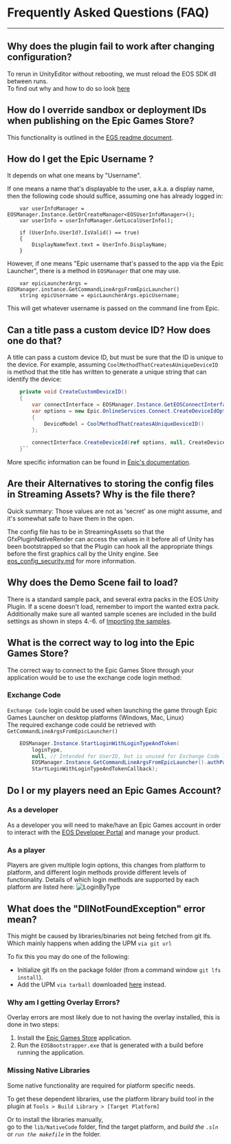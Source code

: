 # Frequently Asked Questions (FAQ)

--------------------------------------------------

## Why does the plugin fail to work after changing configuration?

To rerun in UnityEditor without rebooting, we must reload the EOS SDK dll between runs.  
To find out why and how to do so look [here](https://github.com/PlayEveryWare/eos_plugin_for_unity/blob/development/docs/unity_specific.md)

## How do I override sandbox or deployment IDs when publishing on the Epic Games Store?

This functionality is outlined in the [EGS readme document](egs/egs_readme.md#overriding-sandbox-andor-deployment-id).

## How do I get the Epic Username ?
It depends on what one means by "Username".

If one means a name that's displayable to the user, a.k.a. a display name, then the following 
code should suffice, assuming one has already logged in:

```
    var userInfoManager = EOSManager.Instance.GetOrCreateManager<EOSUserInfoManager>();
    var userInfo = userInfoManager.GetLocalUserInfo();

    if (UserInfo.UserId?.IsValid() == true)
    {
        DisplayNameText.text = UserInfo.DisplayName;
    }
```

However, if one means "Epic username that's passed to the app via the Epic Launcher", there is a method in
`EOSManager` that one may use.

```
    var epicLauncherArgs = EOSManager.instance.GetCommandLineArgsFromEpicLauncher()
    string epicUsername = epicLauncherArgs.epicUsername;
```
This will get whatever username is passed on the command line from Epic.


## Can a title pass a custom device ID? How does one do that?
A title can pass a custom device ID, but must be sure that the ID is unique to the device.
For example, assuming `CoolMethodThatCreatesAUniqueDeviceID` is method that the title has written to generate
a unique string that can identify the device:

```cs
    private void CreateCustomDeviceID()
    {
        var connectInterface = EOSManager.Instance.GetEOSConnectInterface();
        var options = new Epic.OnlineServices.Connect.CreateDeviceIdOptions()
        {
            DeviceModel = CoolMethodThatCreatesAUniqueDeviceID()
        };

        connectInterface.CreateDeviceId(ref options, null, CreateDeviceCallback);
    }``
```

More specific information can be found in [Epic's documentation](https://dev.epicgames.com/docs/api-ref/functions/eos-connect-create-device-id).

## Are their Alternatives to storing the config files in Streaming Assets? Why is the file there?
Quick summary: Those values are not as 'secret' as one might assume, and it's somewhat safe to have them in the open. 

The config file has to be in StreamingAssets so that the GfxPluginNativeRender can access the values in it before 
all of Unity has been bootstrapped so that the Plugin can hook all the appropriate things before the first graphics call by the Unity engine.
See [eos_config_security.md](eos_config_security.md) for more information. 

## Why does the Demo Scene fail to load?

There is a standard sample pack, and several extra packs in the EOS Unity Plugin. If a scene doesn't load, remember to import the wanted extra pack.
Additionally make sure all wanted sample scenes are included in the build settings as shown in steps 4.-6. of <a href="/readme.md#importing-the-samples">Importing the samples</a>.

## What is the correct way to log into the Epic Games Store?
The correct way to connect to the Epic Games Store through your application would be to use the exchange code login method:

### Exchange Code

`Exchange Code` login could be used when launching the game through Epic Games Launcher on desktop platforms (Windows, Mac, Linux)  
The required exchange code could be retrieved with `GetCommandLineArgsFromEpicLauncher()`

```cs
    EOSManager.Instance.StartLoginWithLoginTypeAndToken(
        loginType,
        null, // Intended for UserID, but is unused for Exchange Code login
        EOSManager.Instance.GetCommandLineArgsFromEpicLauncher().authPassword, // The exchange code itself, passed as login token
        StartLoginWithLoginTypeAndTokenCallback);
``` 

## Do I or my players need an Epic Games Account?

### As a developer
As a developer you will need to make/have an Epic Games account in order to interact with the [EOS Developer Portal](dev.epicgames/portal) and manage your product.

### As a player
Players are given multiple login options, this changes from platform to platform, and different login methods provide different levels of functionality. Details of which login methods are supported by each platform are listed here:
![LoginByType](images/login_type_by_platform.png)

## What does the "DllNotFoundException" error mean? 

This might be caused by libraries/binaries not being fetched from git lfs.  
Which mainly happens when adding the UPM `via git url`   

To fix this you may do one of the following:

- Initialize git lfs on the package folder (from a command window `git lfs install`).
- Add the UPM `via tarball` downloaded [here](https://github.com/PlayEveryWare/eos_plugin_for_unity/releases) instead.

### Why am I getting Overlay Errors?
Overlay errors are most likely due to not having the overlay installed, this is done in two steps:
 1. Install the [Epic Games Store](https://store.epicgames.com/) application.
 2. Run the `EOSBootstrapper.exe` that is generated with a build before running the application.

### Missing Native Libraries

Some native functionality are required for platform specific needs.  

To get these dependent libraries, use the platform library build tool in the plugin at `Tools > Build Library > [Target Platform]`

Or to install the libraries manually,  
go to the `lib/NativeCode` folder, find the target platform, and *build the `.sln`* or *`run the makefile`* in the folder.

